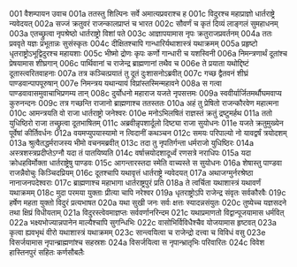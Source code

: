 001	वैशम्पायन उवाच
001a	ततस्तु शिल्पिनः सर्वे अमात्यप्रवराश्च ह
001c	विदुरश्च महाप्राज्ञो धार्तराष्ट्रे न्यवेदयत्
002a	सज्जं क्रतुवरं राजन्कालप्राप्तं च भारत
002c	सौवर्णं च कृतं दिव्यं लाङ्गलं सुमहाधनम्
003a	एतच्छ्रुत्वा नृपश्रेष्ठो धार्तराष्ट्रो विशां पते
003c	आज्ञापयामास नृपः क्रतुराजप्रवर्तनम्
004a	ततः प्रववृते यज्ञः प्रभूतान्नः सुसंस्कृतः
004c	दीक्षितश्चापि गान्धारिर्यथाशास्त्रं यथाक्रमम्
005a	प्रहृष्टो धृतराष्ट्रोऽभूद्विदुरश्च महायशाः
005c	भीष्मो द्रोणः कृपः कर्णो गान्धारी च यशस्विनी
006a	निमन्त्रणार्थं दूतांश्च प्रेषयामास शीघ्रगान्
006c	पार्थिवानां च राजेन्द्र ब्राह्मणानां तथैव च
006e	ते प्रयाता यथोद्दिष्टं दूतास्त्वरितवाहनाः
007a	तत्र कञ्चित्प्रयातं तु दूतं दुःशासनोऽब्रवीत्
007c	गच्छ द्वैतवनं शीघ्रं पाण्डवान्पापपूरुषान्
007e	निमन्त्रय यथान्यायं विप्रांस्तस्मिन्महावने
008a	स गत्वा पाण्डवावासमुवाचाभिप्रणम्य तान्
008c	दुर्योधनो महाराज यजते नृपसत्तमः
009a	स्ववीर्यार्जितमर्थौघमवाप्य कुरुनन्दनः
009c	तत्र गच्छन्ति राजानो ब्राह्मणाश्च ततस्ततः
010a	अहं तु प्रेषितो राजन्कौरवेण महात्मना
010c	आमन्त्रयति वो राजा धार्तराष्ट्रो जनेश्वरः
010e	मनोऽभिलषितं राज्ञस्तं क्रतुं द्रष्टुमर्हथ
011a	ततो युधिष्ठिरो राजा तच्छ्रुत्वा दूतभाषितम्
011c	अब्रवीन्नृपशार्दूलो दिष्ट्या राजा सुयोधनः
011e	यजते क्रतुमुख्येन पूर्वेषां कीर्तिवर्धनः
012a	वयमप्युपयास्यामो न त्विदानीं कथञ्चन
012c	समयः परिपाल्यो नो यावद्वर्षं त्रयोदशम्
013a	श्रुत्वैतद्धर्मराजस्य भीमो वचनमब्रवीत्
013c	तदा तु नृपतिर्गन्ता धर्मराजो युधिष्ठिरः
014a	अस्त्रशस्त्रप्रदीप्तेऽग्नौ यदा तं पातयिष्यति
014c	वर्षात्त्रयोदशादूर्ध्वं रणसत्रे नराधिपः
015a	यदा क्रोधहविर्मोक्ता धार्तराष्ट्रेषु पाण्डवः
015c	आगन्तारस्तदा स्मेति वाच्यस्ते स सुयोधनः
016a	शेषास्तु पाण्डवा राजन्नैवोचुः किञ्चिदप्रियम्
016c	दूतश्चापि यथावृत्तं धार्तराष्ट्रे न्यवेदयत्
017a	अथाजग्मुर्नरश्रेष्ठा नानाजनपदेश्वराः
017c	ब्राह्मणाश्च महाभागा धार्तराष्ट्रपुरं प्रति
018a	ते त्वर्चिता यथाशास्त्रं यथावर्णं यथाक्रमम्
018c	मुदा परमया युक्ताः प्रीत्या चापि नरेश्वर
019a	धृतराष्ट्रोऽपि राजेन्द्र संवृतः सर्वकौरवैः
019c	हर्षेण महता युक्तो विदुरं प्रत्यभाषत
020a	यथा सुखी जनः सर्वः क्षत्तः स्यादन्नसंयुतः
020c	तुष्येच्च यज्ञसदने तथा क्षिप्रं विधीयताम्
021a	विदुरस्त्वेवमाज्ञप्तः सर्ववर्णानरिन्दम
021c	यथाप्रमाणतो विद्वान्पूजयामास धर्मवित्
022a	भक्ष्यभोज्यान्नपानेन माल्यैश्चापि सुगन्धिभिः
022c	वासोभिर्विविधैश्चैव योजयामास हृष्टवत्
023a	कृत्वा ह्यवभृथं वीरो यथाशास्त्रं यथाक्रमम्
023c	सान्त्वयित्वा च राजेन्द्रो दत्त्वा च विविधं वसु
023e	विसर्जयामास नृपान्ब्राह्मणांश्च सहस्रशः
024a	विसर्जयित्वा स नृपान्भ्रातृभिः परिवारितः
024c	विवेश हास्तिनपुरं सहितः कर्णसौबलैः
